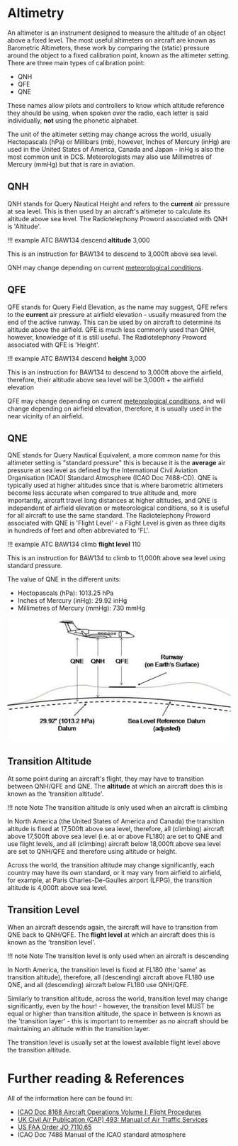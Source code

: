 # Altimetry

An altimeter is an instrument designed to measure the altitude of an object above a fixed level. The most useful altimeters on aircraft are known as Barometric Altimeters, these work by comparing the (static) pressure around the object to a fixed calibration point, known as the altimeter setting. There are three main types of calibration point:

- QNH
- QFE
- QNE

These names allow pilots and controllers to know which altitude reference they should be using, when spoken over the radio, each letter is said individually, **not** using the phonetic alphabet.

The unit of the altimeter setting may change across the world, usually Hectopascals (hPa) or Millibars (mb), however, Inches of Mercury (inHg) are used in the United States of America, Canada and Japan - inHg is also the most common unit in DCS. Meteorologists may also use Millimetres of Mercury (mmHg) but that is rare in aviation.

## QNH

QNH stands for Query Nautical Height and refers to the **current** air pressure at sea level. This is then used by an aircraft's altimeter to calculate its altitude above sea level. The Radiotelephony Proword associated with QNH is 'Altitude'.

!!! example ATC
	BAW134 descend **altitude** 3,000

This is an instruction for BAW134 to descend to 3,000ft above sea level.

QNH may change depending on current [meteorological conditions](./meteorology.md).

## QFE

QFE stands for Query Field Elevation, as the name may suggest, QFE refers to the **current** air pressure at airfield elevation - usually measured from the end of the active runway. This can be used by on aircraft to determine its altitude above the airfield. QFE is much less commonly used than QNH, however, knowledge of it is still useful. The Radiotelephony Proword associated with QFE is 'Height'.

!!! example ATC
	BAW134 descend **height** 3,000

This is an instruction for BAW134 to descend to 3,000ft above the airfield, therefore, their altitude above sea level will be 3,000ft + the airfield elevation

QFE may change depending on current [meteorological conditions](./meteorology.md), and will change depending on airfield elevation, therefore, it is usually used in the near vicinity of an airfield.

## QNE

QNE stands for Query Nautical Equivalent, a more common name for this altimeter setting is "standard pressure" this is because it is the **average** air pressure at sea level as defined by the International Civil Aviation Organisation (ICAO) Standard Atmosphere (ICAO Doc 7488-CD). QNE is typically used at higher altitudes since that is where barometric altimeters become less accurate when compared to true altitude and, more importantly, aircraft travel long distances at higher altitudes, and QNE is independent of airfield elevation or meteorological conditions, so it is useful for all aircraft to use the same standard. The Radiotelephony Proword associated with QNE is 'Flight Level' - a Flight Level is given as three digits in hundreds of feet and often abbreviated to 'FL'.

!!! example ATC
	BAW134 climb **flight level** 110

This is an instruction for BAW134 to climb to 11,000ft above sea level using standard pressure.

The value of QNE in the different units:
- Hectopascals (hPa): 1013.25 hPa
- Inches of Mercury (inHg): 29.92 inHg
- Millimetres of Mercury (mmHg): 730 mmHg

![Altimeter settings](../assets/Altimetry.png)

## Transition Altitude

At some point during an aircraft's flight, they may have to transition between QNH/QFE and QNE. The **altitude** at which an aircraft does this is known as the 'transition altitude'.

!!! note Note
	The transition altitude is only used when an aircraft is climbing

In North America (the United States of America and Canada) the transition altitude is fixed at 17,500ft above sea level, therefore, all (climbing) aircraft above 17,500ft above sea level (i.e. at or above FL180) are set to QNE and use flight levels, and all (climbing) aircraft below 18,000ft above sea level are set to QNH/QFE and therefore using altitude or height.

Across the world, the transition altitude may change significantly, each country may have its own standard, or it may vary from airfield to airfield, for example, at Paris Charles-De-Gaulles airport (LFPG), the transition altitude is 4,000ft above sea level.

## Transition Level

When an aircraft descends again, the aircraft will have to transition from QNE back to QNH/QFE. The **flight level** at which an aircraft does this is known as the 'transition level'.

!!! note Note
	The transition level is only used when an aircraft is descending

In North America, the transition level is fixed at FL180 (the 'same' as transition altitude), therefore, all (descending) aircraft above FL180 use QNE, and all (descending) aircraft below FL180 use QNH/QFE.

Similarly to transition altitude, across the world, transition level may change significantly, even by the hour! - however, the transition level MUST be equal or higher than transition altitude, the space in between is known as the 'transition layer' - this is important to remember as no aircraft should be maintaining an altitude within the transition layer.

The transition level is usually set at the lowest available flight level above the transition altitude.

# Further reading & References

All of the information here can be found in:
- [ICAO Doc 8168 Aircraft Operations Volume I: Flight Procedures](https://publicapps.caa.co.uk/docs/33/15-Ref09_Doc%208168%20PANS-OPS%20Vol%20I%20Flight%20Procedures.PDF)
- [UK Civil Air Publication (CAP) 493: Manual of Air Traffic Services](https://publicapps.caa.co.uk/docs/33/CAP%20493%20Edition%2010%20(28%20March%202022).pdf)
- [US FAA Order JO 7110.65](https://www.faa.gov/documentLibrary/media/Order/7110.65AA_ATC_Basic_dtd_4-20-23_FINAL.pdf)
- ICAO Doc 7488 Manual of the ICAO standard atmosphere